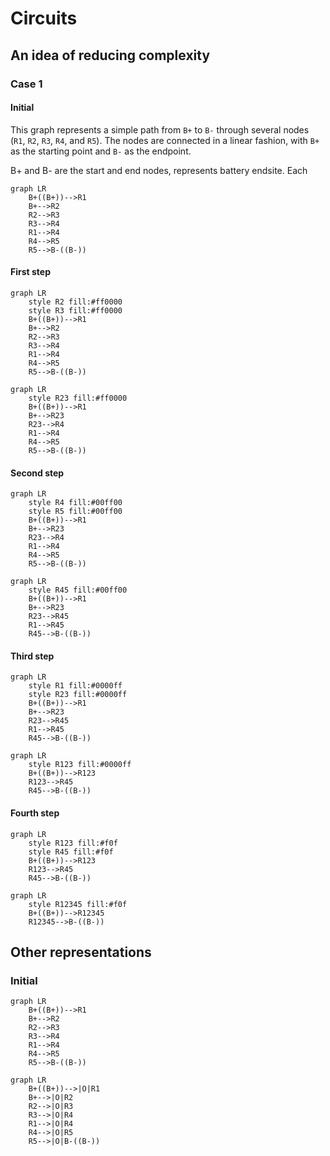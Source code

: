 # Circuits

## An idea of reducing complexity


### Case 1

#### Initial

This graph represents a simple path from `B+` to `B-` through several nodes (`R1`, `R2`, `R3`, `R4`, and `R5`). The nodes are connected in a linear fashion, with `B+` as the starting point and `B-` as the endpoint.

B+ and B- are the start and end nodes, represents battery endsite. Each



```mermaid
graph LR
    B+((B+))-->R1
    B+-->R2
    R2-->R3
    R3-->R4
    R1-->R4
    R4-->R5
    R5-->B-((B-))
```

#### First step

```mermaid
graph LR
    style R2 fill:#ff0000
    style R3 fill:#ff0000
    B+((B+))-->R1
    B+-->R2
    R2-->R3
    R3-->R4
    R1-->R4
    R4-->R5
    R5-->B-((B-))
```
```mermaid
graph LR
    style R23 fill:#ff0000
    B+((B+))-->R1
    B+-->R23
    R23-->R4
    R1-->R4
    R4-->R5
    R5-->B-((B-))
```

#### Second step

```mermaid
graph LR
    style R4 fill:#00ff00
    style R5 fill:#00ff00
    B+((B+))-->R1
    B+-->R23
    R23-->R4
    R1-->R4
    R4-->R5
    R5-->B-((B-))
```
```mermaid
graph LR
    style R45 fill:#00ff00
    B+((B+))-->R1
    B+-->R23
    R23-->R45
    R1-->R45
    R45-->B-((B-))
```

#### Third step

```mermaid
graph LR
    style R1 fill:#0000ff
    style R23 fill:#0000ff
    B+((B+))-->R1
    B+-->R23
    R23-->R45
    R1-->R45
    R45-->B-((B-))
```

```mermaid
graph LR
    style R123 fill:#0000ff
    B+((B+))-->R123
    R123-->R45
    R45-->B-((B-))
```

#### Fourth step

```mermaid
graph LR
    style R123 fill:#f0f
    style R45 fill:#f0f
    B+((B+))-->R123
    R123-->R45
    R45-->B-((B-))
```

```mermaid
graph LR
    style R12345 fill:#f0f
    B+((B+))-->R12345
    R12345-->B-((B-))
```

## Other representations

### Initial

```mermaid
graph LR
    B+((B+))-->R1
    B+-->R2
    R2-->R3
    R3-->R4
    R1-->R4
    R4-->R5
    R5-->B-((B-))
```


```mermaid
graph LR
    B+((B+))-->|O|R1
    B+-->|O|R2
    R2-->|O|R3
    R3-->|O|R4
    R1-->|O|R4
    R4-->|O|R5
    R5-->|O|B-((B-))
```